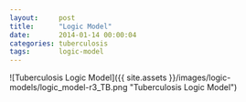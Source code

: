 ```yaml
---
layout:     post
title:      "Logic Model"
date:       2014-01-14 00:00:04
categories: tuberculosis
tags:       logic-model
---
```


![Tuberculosis Logic Model]({{ site.assets }}/images/logic-models/logic_model-r3_TB.png "Tuberculosis Logic Model")